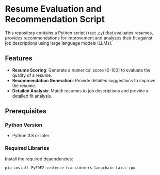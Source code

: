 # Resume Evaluation and Recommendation Script

This repository contains a Python script (`test.py`) that evaluates resumes, provides recommendations for improvement and analyzes their fit against job descriptions using large language models (LLMs).

## Features
- **Resume Scoring**: Generate a numerical score (0-100) to evaluate the quality of a resume.
- **Recommendation Generation**: Provide detailed suggestions to improve the resume.
- **Detailed Analysis**: Match resumes to job descriptions and provide a detailed fit analysis.

## Prerequisites

### Python Version
- Python 3.8 or later

### Required Libraries
Install the required dependencies:
```bash
pip install PyPDF2 sentence-transformers langchain faiss-cpu
```

